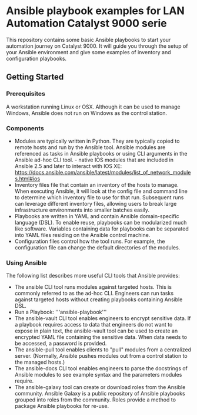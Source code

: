 # Ansible playbook examples for LAN Automation Catalyst 9000 serie

This repository contains some basic Ansible playbooks to start your automation journey on Catalyst 9000. It will guide you through the setup of your Ansible environment and give some examples of inventory and configuration playbooks.

## Getting Started


### Prerequisites
A workstation running Linux or OSX. Although it can be used to manage Windows, Ansible does not run on Windows as the control station.

### Components
* Modules are typically written in Python. They are typically copied to remote hosts and run by the Ansible tool. Ansible modules are referenced as tasks in Ansible playbooks or using CLI arguments in the Ansible ad-hoc CLI tool. - native IOS modules that are included in Ansible 2.5 and later to interact with IOS XE:  https://docs.ansible.com/ansible/latest/modules/list_of_network_modules.html#ios
* Inventory files file that contain an inventory of the hosts to manage. When executing Ansible, it will look at the config file and command line to determine which inventory file to use for that run. Subsequent runs can leverage different inventory files, allowing users to break large infrastructure environments into smaller batches easily.
* Playbooks are written in YAML and contain Ansible domain-specific language (DSL). To enable reuse, playbooks can be modularized much like software. Variables containing data for playbooks can be separated into YAML files residing on the Ansible control machine.
* Configuration files control how the tool runs. For example, the configuration file can change the default directories of the modules.

### Using Ansible

The following list describes more useful CLI tools that Ansible provides:

* The ansible CLI tool runs modules against targeted hosts. This is commonly referred to as the ad-hoc CLI. Engineers can run tasks against targeted hosts without creating playbooks containing Ansible DSL.
* Run a Playbook:  '''ansible-playbook'''
* The ansible-vault CLI tool enables engineers to encrypt sensitive data. If a playbook requires access to data that engineers do not want to expose in plain text, the ansible-vault tool can be used to create an encrypted YAML file containing the sensitive data. When data needs to be accessed, a password is provided.
* The ansible-pull tool enables clients to "pull" modules from a centralized server. (Normally, Ansible pushes modules out from a control station to the managed hosts.)
* The ansible-docs CLI tool enables engineers to parse the docstrings of Ansible modules to see example syntax and the parameters modules require.
* The ansible-galaxy tool can create or download roles from the Ansible community. Ansible Galaxy is a public repository of Ansible playbooks grouped into roles from the community. Roles provide a method to package Ansible playbooks for re-use.

